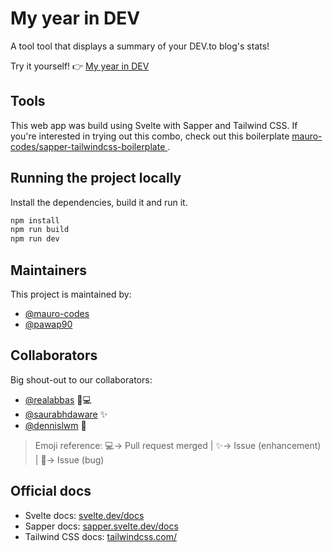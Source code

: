 # My year in DEV

A tool tool that displays a summary of your DEV.to blog's stats!

Try it yourself! 👉 [My year in DEV](https://year-in-dev.cephhi.com/)

## Tools

This web app was build using Svelte with Sapper and Tailwind CSS. If you're interested in trying out this combo, check out this boilerplate [mauro-codes/sapper-tailwindcss-boilerplate
](https://github.com/mauro-codes/sapper-tailwindcss-boilerplate).

## Running the project locally
Install the dependencies, build it and run it.

```sh
npm install
npm run build
npm run dev
```

## Maintainers
This project is maintained by:

- [@mauro-codes](https://github.com/mauro-codes)
- [@pawap90](https://github.com/pawap90)

## Collaborators
Big shout-out to our collaborators:

- [@realabbas](https://github.com/realabbas)  🐛💻
- [@saurabhdaware](https://github.com/saurabhdaware)  ✨
- [@dennislwm](https://github.com/dennislwm)  🐛

> Emoji reference: 💻-> Pull request merged | ✨-> Issue (enhancement) | 🐛-> Issue (bug) 

## Official docs
- Svelte docs: [svelte.dev/docs](https://svelte.dev/docs)
- Sapper docs: [sapper.svelte.dev/docs](https://sapper.svelte.dev/docs)
- Tailwind CSS docs: [tailwindcss.com/](https://tailwindcss.com/)
